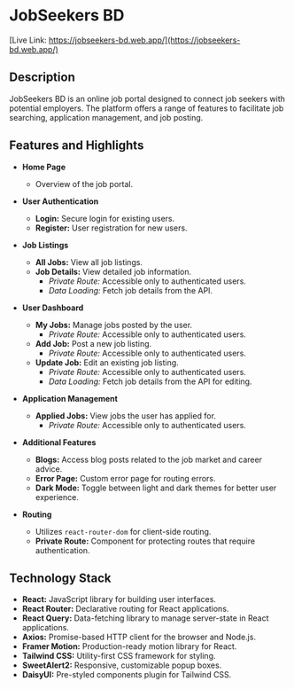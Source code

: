 # JobSeekers BD

[Live Link: https://jobseekers-bd.web.app/](https://jobseekers-bd.web.app/)

## Description

JobSeekers BD is an online job portal designed to connect job seekers with potential employers. The platform offers a range of features to facilitate job searching, application management, and job posting.

## Features and Highlights

- **Home Page**

  - Overview of the job portal.

- **User Authentication**

  - **Login:** Secure login for existing users.
  - **Register:** User registration for new users.

- **Job Listings**

  - **All Jobs:** View all job listings.
  - **Job Details:** View detailed job information.
    - _Private Route:_ Accessible only to authenticated users.
    - _Data Loading:_ Fetch job details from the API.

- **User Dashboard**

  - **My Jobs:** Manage jobs posted by the user.
    - _Private Route:_ Accessible only to authenticated users.
  - **Add Job:** Post a new job listing.
    - _Private Route:_ Accessible only to authenticated users.
  - **Update Job:** Edit an existing job listing.
    - _Private Route:_ Accessible only to authenticated users.
    - _Data Loading:_ Fetch job details from the API for editing.

- **Application Management**

  - **Applied Jobs:** View jobs the user has applied for.
    - _Private Route:_ Accessible only to authenticated users.

- **Additional Features**

  - **Blogs:** Access blog posts related to the job market and career advice.
  - **Error Page:** Custom error page for routing errors.
  - **Dark Mode:** Toggle between light and dark themes for better user experience.

- **Routing**
  - Utilizes `react-router-dom` for client-side routing.
  - **Private Route:** Component for protecting routes that require authentication.

## Technology Stack

- **React:** JavaScript library for building user interfaces.
- **React Router:** Declarative routing for React applications.
- **React Query:** Data-fetching library to manage server-state in React applications.
- **Axios:** Promise-based HTTP client for the browser and Node.js.
- **Framer Motion:** Production-ready motion library for React.
- **Tailwind CSS:** Utility-first CSS framework for styling.
- **SweetAlert2:** Responsive, customizable popup boxes.
- **DaisyUI:** Pre-styled components plugin for Tailwind CSS.
